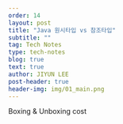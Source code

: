 ```yaml
---
order: 14
layout: post
title: "Java 원시타입 vs 참조타입"
subtitle: ""
tag: Tech Notes
type: tech-notes
blog: true
text: true
author: JIYUN LEE
post-header: true
header-img: img/01_main.png
---
```


Boxing & Unboxing cost